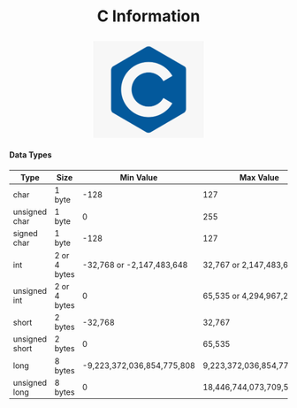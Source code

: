 # <p align="center"> C Information </p>

<p align="center">
<img src="https://github.com/colo1701/holodeck/blob/main/images/c_logo.png" width="200" alt="I should be an image... =( ">
</p>

#### Data Types  
Type | Size | Min Value | Max Value  
--- | --- | --- | --- 
char | 1 byte | -128 | 127  
unsigned char | 1 byte | 0 | 255 
signed char | 1 byte | -128 | 127 
int | 2 or 4 bytes | -32,768 or -2,147,483,648 | 32,767 or 2,147,483,647 
unsigned int | 2 or 4 bytes | 0 | 65,535 or 4,294,967,295
short | 2 bytes | -32,768 | 32,767
unsigned short | 2 bytes | 0 | 65,535
long | 8 bytes | -9,223,372,036,854,775,808 | 9,223,372,036,854,775,807
unsigned long | 8 bytes | 0 | 18,446,744,073,709,551,615
